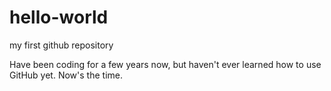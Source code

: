 # hello-world
my first github repository

Have been coding for a few years now, but haven't ever learned how to use GitHub yet. Now's the time.
